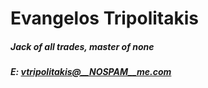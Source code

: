 # Evangelos Tripolitakis
##### Jack of all trades, master of none
##### E: vtripolitakis@__NOSPAM__me.com